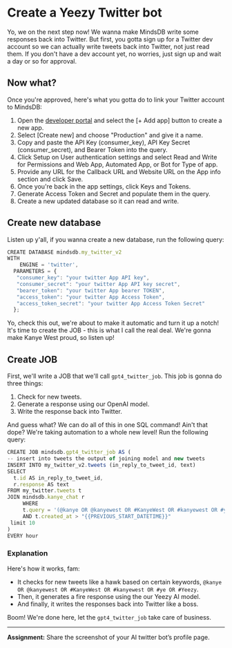 # Create a Yeezy Twitter bot
Yo, we on the next step now! We wanna make MindsDB write some responses back into Twitter. But first, you gotta sign up for a Twitter dev account so we can actually write tweets back into Twitter, not just read them. If you don't have a dev account yet, no worries, just sign up and wait a day or so for approval.

## Now what?

Once you're approved, here's what you gotta do to link your Twitter account to MindsDB:

1. Open the [developer portal](https://developer.twitter.com/en/portal/projects-and-apps) and select the [+ Add app] button to create a new app.
2. Select [Create new] and choose "Production" and give it a name.
3. Copy and paste the API Key (consumer_key), API Key Secret (consumer_secret), and Bearer Token into the query.
4. Click Setup on User authentication settings and select Read and Write for Permissions and Web App, Automated App, or Bot for Type of app.
5. Provide any URL for the Callback URL and Website URL on the App info section and click Save.
6. Once you're back in the app settings, click Keys and Tokens.
7. Generate Access Token and Secret and populate them in the query.
8. Create a new updated database so it can read and write.

## Create new database

Listen up y'all, if you wanna create a new database, run the following query:

```jsx
CREATE DATABASE mindsdb.my_twitter_v2
WITH
	ENGINE = 'twitter',
  PARAMETERS = {
   "consumer_key": "your twitter App API key",
   "consumer_secret": "your twitter App API key secret",
   "bearer_token": "your twitter App bearer TOKEN",
   "access_token": "your twitter App Access Token",
   "access_token_secret": "your twitter App Access Token Secret"
  };
```

Yo, check this out, we're about to make it automatic and turn it up a notch! It's time to create the JOB - this is what I call the real deal. We're gonna make Kanye West proud, so listen up!

## Create JOB

First, we'll write a JOB that we'll call `gpt4_twitter_job`. This job is gonna do three things:

1. Check for new tweets.
2. Generate a response using our OpenAI model.
3. Write the response back into Twitter.

And guess what? We can do all of this in one SQL command! Ain't that dope? We're taking automation to a whole new level! Run the following query:

```jsx
CREATE JOB mindsdb.gpt4_twitter_job AS (
-- insert into tweets the output of joining model and new tweets
INSERT INTO my_twitter_v2.tweets (in_reply_to_tweet_id, text)
SELECT
  t.id AS in_reply_to_tweet_id,
  r.response AS text
FROM my_twitter.tweets t
JOIN mindsdb.kanye_chat r
     WHERE
     t.query = '(@kanye OR @kanyewest OR #KanyeWest OR #kanyewest OR #ye OR #Yeezy) -is:retweet -from:kanye_chat'
     AND t.created_at > "{{PREVIOUS_START_DATETIME}}"
 limit 10
)
EVERY hour
```

### Explanation

Here's how it works, fam:

- It checks for new tweets like a hawk based on certain keywords, `@kanye OR @kanyewest OR #KanyeWest OR #kanyewest OR #ye OR #Yeezy`.
- Then, it generates a fire response using the our Yeezy AI model.
- And finally, it writes the responses back into Twitter like a boss.

Boom! We're done here, let the `gpt4_twitter_job` take care of business.

---
**Assignment:** Share the screenshot of your AI twitter bot’s profile page.